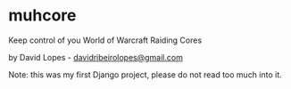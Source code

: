 muhcore
=======

Keep control of you World of Warcraft Raiding Cores

by David Lopes - davidribeirolopes@gmail.com


Note: this was my first Django project, please do not read too much into it.
